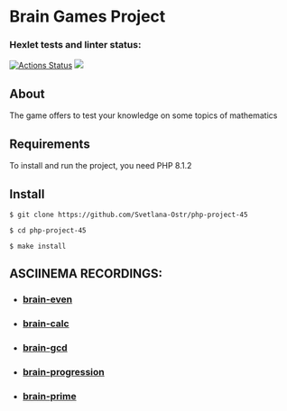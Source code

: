 # Brain Games Project
### Hexlet tests and linter status:
[![Actions Status](https://github.com/Svetlana-Ostr/php-project-45/workflows/hexlet-check/badge.svg)](https://github.com/Svetlana-Ostr/php-project-45/actions)
<a href="https://codeclimate.com/github/Svetlana-Ostr/php-project-45/maintainability"><img src="https://api.codeclimate.com/v1/badges/e42b0133e98d6c369506/maintainability" /></a>

## About
The game offers to test your knowledge on some topics of mathematics
## Requirements
To install and run the project, you need PHP 8.1.2
## Install
```
$ git clone https://github.com/Svetlana-Ostr/php-project-45

$ cd php-project-45

$ make install

```

## ASCIINEMA RECORDINGS:

* ### [brain-even](https://asciinema.org/a/591257)

* ### [brain-calc](https://asciinema.org/a/591259)

* ### [brain-gcd](https://asciinema.org/a/591260)

* ### [brain-progression](https://asciinema.org/a/591261)

* ### [brain-prime](https://asciinema.org/a/591262)
